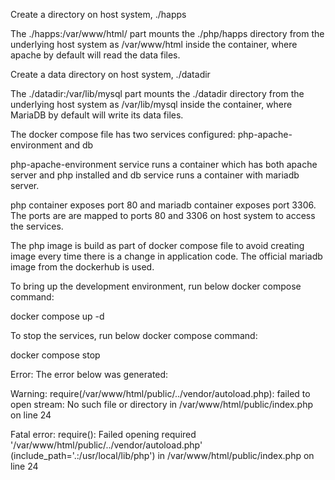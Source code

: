 Create a directory on host system, ./happs

The ./happs:/var/www/html/ part mounts the ./php/happs directory from the underlying host system as /var/www/html inside the container, where apache by default will read the data files.

Create a data directory on host system, ./datadir

The ./datadir:/var/lib/mysql part mounts the ./datadir directory from the underlying host system as /var/lib/mysql inside the container, where MariaDB by default will write its data files.


The docker compose file has two services configured:  php-apache-environment and db

php-apache-environment service runs a container which has both apache server and php installed and db service runs a container with mariadb server.

php container exposes port 80 and mariadb container exposes port 3306. The ports are are mapped  to ports 80 and 3306 on host system to access the services.

The php image is build as part of docker compose file to avoid creating image every time there is a change in application code. The official mariadb image from the dockerhub is used.

To bring up the development environment, run below docker compose command:

docker compose up -d

To stop the services, run below docker compose command:

docker compose stop <service name>



Error:
The error below was generated:

Warning: require(/var/www/html/public/../vendor/autoload.php): failed to open stream: No such file or directory in /var/www/html/public/index.php on line 24

Fatal error: require(): Failed opening required '/var/www/html/public/../vendor/autoload.php' (include_path='.:/usr/local/lib/php') in /var/www/html/public/index.php on line 24
